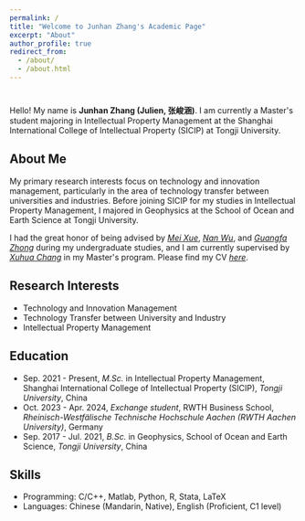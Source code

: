 ```yaml
---
permalink: /
title: "Welcome to Junhan Zhang's Academic Page"
excerpt: "About"
author_profile: true
redirect_from: 
  - /about/
  - /about.html
---
```


# 
Hello! My name is **Junhan Zhang (Julien, 张峻涵)**. I am currently a Master's student majoring in Intellectual Property Management at the Shanghai International College of Intellectual Property (SICIP) at Tongji University.

## About Me

My primary research interests focus on technology and innovation management, particularly in the area of technology transfer between universities and industries. Before joining SICIP for my studies in Intellectual Property Management, I majored in Geophysics at the School of Ocean and Earth Science at Tongji University.

I had the great honor of being advised by [*Mei Xue*](https://ocean.tongji.edu.cn/space/meixue/), [*Nan Wu*](https://mgg.tongji.edu.cn/25/a8/c22871a206248/page.htm), and [*Guangfa Zhong*](https://ocean.tongji.edu.cn/space/gfz/) during my undergraduate studies, and I am currently supervised by [*Xuhua Chang*](https://sicip.tongji.edu.cn/13/dc/c13550a136156/page.htm) in my Master's program. Please find my CV [*here*](../assets/Junhan_Zhang_CV_2024.pdf).

## Research Interests

- Technology and Innovation Management
- Technology Transfer between University and Industry
- Intellectual Property Management

## Education
- Sep. 2021 - Present, *M.Sc.* in Intellectual Property Management, Shanghai International College of Intellectual Property (SICIP), *Tongji University*, China
- Oct. 2023 - Apr. 2024, *Exchange student*, RWTH Business School, *Rheinisch-Westfälische Technische Hochschule Aachen (RWTH Aachen University)*, Germany
- Sep. 2017 - Jul. 2021, *B.Sc.* in Geophysics, School of Ocean and Earth Science, *Tongji University*, China

## Skills
- Programming: C/C++, Matlab, Python, R, Stata, LaTeX
- Languages: Chinese (Mandarin, Native), English (Proficient, C1 level)
